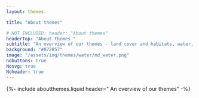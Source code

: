 ```yaml
---
layout: themes

title: "About themes"

# NOT INCLUDED: header: "About themes"
headerTop: "About themes "
subtitle: "An overview of our themes - land cover and habitats, water, change, biodiversity, accounts and futures " 
background: "#072857"
image: "/assets/img/themes/water/md_water.png"
nobuttons: true
Nosvg: true
Noheader: true
---
```


{%-
include aboutthemes.liquid
header=" An overview of our themes"
-%}

